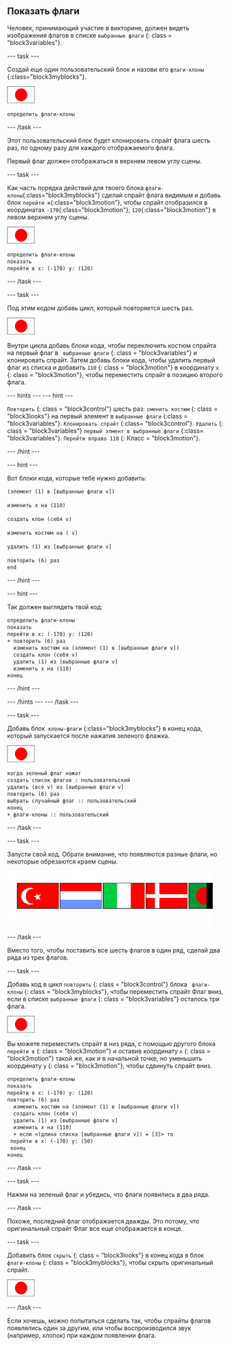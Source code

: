 ## Показать флаги

Человек, принимающий участие в викторине, должен видеть изображения флагов в списке ` выбранные флаги ` {: class = "block3variables"}.

\--- task \---

Создай еще один пользовательский блок и назови его ` флаги-клоны ` {:class="block3myblocks"}.

![Спрайт флага](images/flag-sprite.png)

```blocks3
определить флаги-клоны
```

\--- /task \---

Этот пользовательский блок будет клонировать спрайт флага шесть раз, по одному разу для каждого отображаемого флага.

Первый флаг должен отображаться в верхнем левом углу сцены.

\--- task \---

Как часть порядка действий для твоего блока `флаги-клоны`{:class="block3myblocks"} сделай спрайт флага видимым и добавь блок `перейти к`{:class="block3motion"}, чтобы спрайт отобразился в координатах `-170`{:class="block3motion"}, `120`{:class="block3motion"} в левом верхнем углу сцены.

![Спрайт флага](images/flag-sprite.png)

```blocks3
определить флаги-клоны
показать
перейти в x: (-170) y: (120)
```

\--- /task \---

\--- task \---

Под этим кодом добавь цикл, который повторяется шесть раз.

![Спрайт флага](images/flag-sprite.png)

Внутри цикла добавь блоки кода, чтобы переключить костюм спрайта на первый флаг в ` выбранные флаги` {: class = "block3variables"} и клонировать спрайт. Затем добавь блоки кода, чтобы удалить первый флаг из списка и добавить ` 110 ` {: class = "block3motion"} в координату ` x ` {: class = "block3motion"}, чтобы переместить спрайт в позицию второго флага.

\--- hints \--- \--- hint \---

` Повторить ` {: class = "block3control"} шесть раз: ` сменить костюм ` {: class = "block3looks"} на первый элемент в ` выбранные флаги ` {:class = "block3variables"}. ` Клонировать спрайт ` {:class= "block3control"}. ` Удалить ` {: class = "block3variables"} ` первый элмент в выбранные флаги ` {:class= "block3variables"}. ` Перейти вправо 110 ` {: Класс = "block3motion"}.

\--- /hint \---

\--- hint \---

Вот блоки кода, которые тебе нужно добавить:

```blocks3
(элемент (1) в [выбранные флаги v])

изменить x на (110)

создать клон (себя v)

изменить костюм на ( v)

удалить (1) из [выбранные флаги v]

повторить (6) раз
end
```

\--- /hint \---

\--- hint \---

Так должен выглядеть твой код:

```blocks3
определить флаги-клоны
показать
перейти в x: (-170) y: (120)
+ повторить (6) раз 
  изменить костюм на (элемент (1) в [выбранные флаги v])
  создать клон (себя v)
  удалить (1) из [выбранные флаги v]
  изменить x на (110)
конец
```

\--- /hint \---

\--- /hints \--- \--- /task \---

\--- task \---

Добавь блок` клоны-флаги` {:class="block3myblocks"} в конец кода, который запускается после нажатия зеленого флажка.

![Спрайт флага](images/flag-sprite.png)

```blocks3
когда зеленый флаг нажат
создать список флагов : пользовательский
удалить (все v) из [выбранные флаги v]
повторить (6) раз 
выбрать случайный флаг :: пользовательский
конец
+ флаги-клоны :: пользовательский
```

\--- /task \---

\--- task \---

Запусти свой код. Обрати внимание, что появляются разные флаги, но некоторые обрезаются краем сцены.

![Флаги исчезают с экрана](images/flags-off-the-screen.png)

\--- /task \---

Вместо того, чтобы поставить все шесть флагов в один ряд, сделай два ряда из трех флагов.

\--- task \---

Добавь код в цикл `повторить` {: class = "block3control"} блока ` флаги-клоны` {: class = "block3myblocks"}, чтобы переместить спрайт Флаг вниз, если в списке `выбранные флаги` {: class = "block3variables"} осталось три флага.

![Спрайт флага](images/flag-sprite.png)

Вы можете переместить спрайт в низ ряда, с помощью другого блока ` перейти в` {: class = "block3motion"} и оставив координату ` x ` {: class = "block3motion"} такой же, как и в начальной точке, но уменьшить координату ` y ` {: class = "block3motion"}, чтобы сдвинуть спрайт вниз.

```blocks3
определить флаги-клоны
показать
перейти в x: (-170) y: (120)
повторить (6) раз 
  изменить костюм на (элемент (1) в [выбранные флаги v])
  создать клон (себя v)
  удалить (1) из [выбранные флаги v]
  изменить x на (110)
  + если <(длина списка [выбранные флаги v]) = [3]> то 
 перейти в x: (-170) y: (50)
 конец
конец
```

\--- /task \---

\--- task \---

Нажми на зеленый флаг и убедись, что флаги появились в два ряда.

\--- /task \---

Похоже, последний флаг отображается дважды. Это потому, что оригинальный спрайт Флаг все еще отображается в конце.

\--- task \---

Добавить блок ` скрыть ` {: class = "block3looks"} в конец кода в блок `флаги-клоны` {: class = "block3myblocks"}, чтобы скрыть оригинальный спрайт.

![Спрайт флага](images/flag-sprite.png)

\--- /task \---

Если хочешь, можно попытаться сделать так, чтобы спрайты флагов появлялись один за другим, или чтобы воспроизводился звук (например, хлопок) при каждом появлении флага.